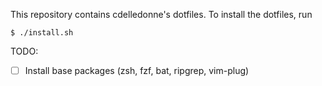 This repository contains cdelledonne's dotfiles.  To install the dotfiles, run
```
$ ./install.sh
```

TODO:
- [ ] Install base packages (zsh, fzf, bat, ripgrep, vim-plug)
